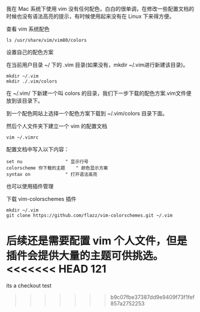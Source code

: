 我在 Mac 系统下使用 vim 没有任何配色，白白的很单调，在修改一些配置文档的时候也没有语法高亮的提示，有时候使用起来没有在 Linux 下来得方便。

查看 vim 系统配色
```
ls /usr/share/vim/vim80/colors
```

设置自己的配色方案

在当前用户目录 ~/ 下的 .vim 目录(如果没有，mkdir ~/.vim进行新建该目录)。
```
mkdir ~/.vim
mkdir ./.vim/colors
```
在 ~/.vim/ 下新建一个叫 colors 的目录，我们下一步下载的配色方案.vim文件便放到该目录下。

到一个配色网站上选择一个配色方案下载到 ~/.vim/colors 目录下面。


然后个人文件夹下建立一个 vim 的配置文档
```
vim ~/.vimrc
```

配置文档中写入以下内容：
```
set nu                " 显示行号
colorscheme 你下载的主题    " 颜色显示方案
syntax on             " 打开语法高亮
```

也可以使用插件管理

下载 vim-colorschemes 插件
```
mkdir ~/.vim
git clone https://github.com/flazz/vim-colorschemes.git ~/.vim
```
后续还是需要配置 vim 个人文件，但是插件会提供大量的主题可供挑选。
<<<<<<< HEAD
121
=======
its a checkout test
>>>>>>> b9c07fbe37387dd9e9409f73f1fef857a2752253
